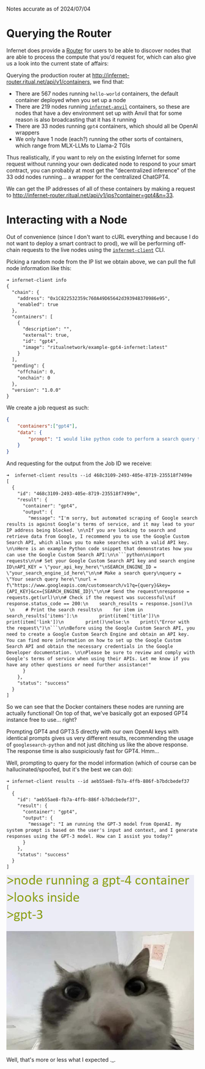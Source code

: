 Notes accurate as of 2024/07/04
# Querying the Router

Infernet does provide a [Router](https://docs.ritual.net/infernet/router/introduction) for users to be able to discover nodes that are able to process the compute that you'd request for, which can also give us a look into the current state of affairs:

Querying the production router at http://infernet-router.ritual.net/api/v1/containers, we find that:
- There are 567 nodes running `hello-world` containers, the default container deployed when you set up a  node
- There are 219 nodes running [`infernet-anvil`](https://hub.docker.com/r/ritualnetwork/infernet-anvil) containers, so these are nodes that have a dev environment set up with Anvil that for some reason is also broadcasting that it has it running
- There are 33 nodes running `gpt4` containers, which should all be OpenAI wrappers
- We only have 1 node (each?) running the other sorts of containers, which range from MLX-LLMs to Llama-2 TGIs

Thus realistically, if you want to rely on the existing Infernet for some request without running your own dedicated node to respond to your smart contract, you can probably at most get the 
"decentralized inference" of the 33 odd nodes running... a wrapper for the centralized ChatGPT4.

We can get the IP addresses of all of these containers by making a request to http://infernet-router.ritual.net/api/v1/ips?container=gpt4&n=33.

# Interacting with a Node

Out of convenience (since I don't want to cURL everything and because I do not want to deploy a smart contract to prod), we will be performing off-chain requests to the live nodes using the [`infernet-client`](https://infernet-client.docs.ritual.net/) CLI.

Picking a random node from the IP list we obtain above, we can pull the full node information like this:

```
➜ infernet-client info
{
  "chain": {
    "address": "0x1C822532359c760A49D65642d393948370986e95",
    "enabled": true
  },
  "containers": [
    {
      "description": "",
      "external": true,
      "id": "gpt4",
      "image": "ritualnetwork/example-gpt4-infernet:latest"
    }
  ],
  "pending": {
    "offchain": 0,
    "onchain": 0
  },
  "version": "1.0.0"
}
```

We create a job request as such:

```json
{
	"containers":["gpt4"], 
	"data": {
		"prompt": "I would like python code to perform a search query to google and print the output"
	}
}
```

And requesting for the output from the Job ID we receive:

```
➜  infernet-client results --id 468c3109-2493-405e-8719-235518f7499e
[
  {
    "id": "468c3109-2493-405e-8719-235518f7499e",
    "result": {
      "container": "gpt4",
      "output": {
        "message": "I'm sorry, but automated scraping of Google search results is against Google's terms of service, and it may lead to your IP address being blocked. \n\nIf you are looking to search and retrieve data from Google, I recommend you to use the Google Custom Search API, which allows you to make searches with a valid API key. \n\nHere is an example Python code snippet that demonstrates how you can use the Google Custom Search API:\n\n```python\nimport requests\n\n# Set your Google Custom Search API key and search engine ID\nAPI_KEY = \"your_api_key_here\"\nSEARCH_ENGINE_ID = \"your_search_engine_id_here\"\n\n# Make a search query\nquery = \"Your search query here\"\nurl = f\"https://www.googleapis.com/customsearch/v1?q={query}&key={API_KEY}&cx={SEARCH_ENGINE_ID}\"\n\n# Send the request\nresponse = requests.get(url)\n\n# Check if the request was successful\nif response.status_code == 200:\n    search_results = response.json()\n
 \n    # Print the search results\n    for item in search_results['items']:\n        print(item['title'])\n        print(item['link'])\n        print()\nelse:\n    print(\"Error with the request\")\n```\n\nBefore using the Google Custom Search API, you need to create a Google Custom Search Engine and obtain an API key. You can find more information on how to set up the Google Custom Search API and obtain the necessary credentials in the Google Developer documentation. \n\nPlease be sure to review and comply with Google's terms of service when using their APIs. Let me know if you have any other questions or need further assistance!"
      }
    },
    "status": "success"
  }
]
```

So we can see that the Docker containers these nodes are running are actually functional! On top of that, we've basically got an exposed GPT4 instance free to use... right?

Prompting GPT4 and GPT3.5 directly with our own OpenAI keys with identical prompts gives us very different results, recommending the usage of `googlesearch-python` and not just ditching us like the above response. The response time is also suspiciously fast for GPT4. Hmm...

Well, prompting to query for the model information (which of course can be hallucinated/spoofed, but it's the best we can do):

```
➜ infernet-client results --id aeb55ae8-fb7a-4ffb-886f-b7bdcbedef37
[
  {
    "id": "aeb55ae8-fb7a-4ffb-886f-b7bdcbedef37",
    "result": {
      "container": "gpt4",
      "output": {
        "message": "I am running the GPT-3 model from OpenAI. My system prompt is based on the user's input and context, and I generate responses using the GPT-3 model. How can I assist you today?"
      }
    },
    "status": "success"
  }
]
```

![](looks_inside.png)

Well, that's more or less what I expected .\_.

